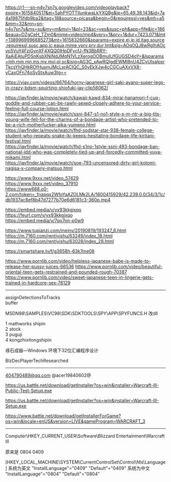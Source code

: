 https://r1---sn-n4v7sn7s.googlevideo.com/videoplayback?expire=1615840517&ei=5ahPYOTTIIunkwaLkYXQBg&ip=65.49.38.143&id=7a4a19875fdb9ba2&itag=18&source=picasa&begin=0&requiressl=yes&mh=a5&mm=32&mn=sn-n4v7sn7s&ms=su&mv=m&mvi=1&pl=23&sc=yes&susc=ph&app=fife&ic=186&eaua=DZgCeH_TZm0&mime=video/mp4&vprv=1&prv=1&dur=7423.071&lmt=1389969996685273&mt=1615832660&sparams=expire,ei,ip,id,itag,source,requiressl,susc,app,ic,eaua,mime,vprv,prv,dur,lmt&sig=AOq0QJ8wRgIhAOcvo5VuY4FzjGvnXF4XQQ0IHpDFycfJ-fN3BbRRY-XaAiEAtuPDSnKsbXNiNdJMqN1VLzXerogOOBmuIUfGUGSD4oY=&lsparams=mh,mm,mn,ms,mv,mvi,pl,sc&lsig=AG3C_xAwRQIgdEWMl8nU4ZCvUIsalpsrTkcsYhQHkROfHusmJMcLxrACIQC_S0yEkXJw4cCGCuAXxVX8-yCaxOFn74oSyStxAuw3tg==

https://vjav.com/videos/66764/horny-japanese-girl-saki-ayano-super-legs-in-crazy-bdsm-squirting-shiofuki-jav-clip56062/

https://javfinder.la/movie/watch/kawaii-kawd-834-mirai-hanamori-f-cup-goddle-and-rubber-can-be-rawly-sexed-closely-adhere-to-your-service-feeling-full-course-lotion.html   
https://javfinder.la/movie/watch/ssni-847-s1-no1-style-s-m-ntr-a-big-tits-young-wife-fell-for-the-charms-of-a-bondage-artist-who-pretended-to-be-a-rich-motherfucker-aika-yumeno.html   
https://javfinder.la/movie/watch/fhd-sodstar-star-938-female-college-student-who-repeats-snake-iki-keeps-hesitating-bondage-life-kiritani-festival.html    
https://javfinder.la/movie/watch/fhd-s1no-1style-ssni-493-bondage-ban-national-idd-who-was-completely-tied-up-and-forcedly-committed-yuya-mikami.html   
https://javfinder.la/movie/watch/soe-793-uncensored-dirty-girl-kotomi-nagisa-x-company-matsuo.html   


 
   
https://www.9xxx.net/video_57429   
https://www.9xxx.net/video_37910   
https://www688.o0-2.com/token=_fnapqx2WfoYaAZOLMk2LA/1600415929/42.239.0.0/34/3/1c/db1937ac8ef8b47d7277b70e6d6181c3-360p.mp4  


https://embed.media/v/yx93kkgjxqo   
https://feurl.com/v/yx93kkgjxqo   
https://embed.media/v/7qo7nn-p0w9

https://www.tupianzj.com/meinv/20190819/193247_6.html  
https://m.7160.com/rentiyishu/63249/index_18.html  
https://m.7160.com/rentiyishu/63028/index_28.html


https://smartshare.tv/f/g3658h-63k7me08


https://www.pornlib.com/video/helpless-japanese-babe-is-made-to-release-her-pussy-juices-66536
https://www.pornlib.com/video/beautiful-oriental-teen-gets-restrained-and-pounded-rough-70387
https://www.pornlib.com/video/sweet-japanese-teen-in-lingerie-gets-trained-in-hardcore-sex-78129

---------

assignDetectionsToTracks   
buffer


MSDN98\SAMPLES\VC98\SDK\SDKTOOLS\SPY\APP\SPYFUNCS.H 
改dll


   1  mathworks shipin  
   2  stock   
   3  puguji  
   4  kongzhixitongshipin  


琢石成器—Windows 环境下32位汇编程序设计

BlzDecPlayerTechResearched

-----------------------------------------
404790489@qq.com
@acer19840602@

https://us.battle.net/download/getInstaller?os=win&installer=Warcraft-III-Public-Test-Setup.exe

https://us.battle.net/download/getInstaller?os=win&installer=Warcraft-III-Setup.exe

https://www.battle.net/download/getInstallerForGame?os=win&locale=enUS&version=LIVE&gameProgram=WARCRAFT_3

-----------------------------------------


Computer\HKEY_CURRENT_USER\Software\Blizzard Entertainment\Warcraft III

原来是 0804
0409

[HKEY_LOCAL_MACHINE\SYSTEM\CurrentControlSet\Control\Nls\Language]
系统为英文
"InstallLanguage"="0409"
"Default"="0409"
系统为中文
"InstallLanguage"="0804"
"Default"="0804"
